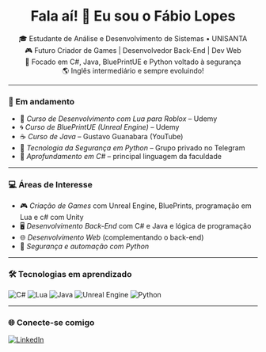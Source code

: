 <h1 align="center">Fala aí! 👋 Eu sou o Fábio Lopes</h1>

<p align="center">
🎓 Estudante de Análise e Desenvolvimento de Sistemas • UNISANTA  
<br>
🎮 Futuro Criador de Games | Desenvolvedor Back-End | Dev Web  
<br>
🧠 Focado em C#, Java, BluePrintUE e Python voltado à segurança  
<br>
🌎 Inglês intermediário e sempre evoluindo!  
</p>

---

### 🚀 Em andamento

- 🔷 *Curso de Desenvolvimento com Lua para Roblox* – Udemy  
- 🌀 *Curso de BluePrintUE (Unreal Engine)* – Udemy  
- ☕ *Curso de Java* – Gustavo Guanabara (YouTube)  
- 🐍 *Tecnologia da Segurança em Python* – Grupo privado no Telegram  
- 🎯 *Aprofundamento em C#* – principal linguagem da faculdade

---

### 💻 Áreas de Interesse

- 🎮 *Criação de Games* com Unreal Engine, BluePrints, programação em Lua e c# com Unity
- 🖥️ *Desenvolvimento Back-End* com C# e Java e lógica de programação  
- 🌐 *Desenvolvimento Web* (complementando o back-end)  
- 🔐 *Segurança e automação com Python*

---

### 🛠️ Tecnologias em aprendizado

![C#](https://img.shields.io/badge/C%23-239120?style=for-the-badge&logo=c-sharp&logoColor=white)
![Lua](https://img.shields.io/badge/Lua-2C2D72?style=for-the-badge&logo=lua&logoColor=white)
![Java](https://img.shields.io/badge/Java-ED8B00?style=for-the-badge&logo=java&logoColor=white)
![Unreal Engine](https://img.shields.io/badge/Unreal%20Engine-000000?style=for-the-badge&logo=unrealengine&logoColor=white)
![Python](https://img.shields.io/badge/Python-3776AB?style=for-the-badge&logo=python&logoColor=white)

---

### 🌐 Conecte-se comigo

[![LinkedIn](https://img.shields.io/badge/LinkedIn-Fábio%20Lopes-blue?style=for-the-badge&logo=linkedin)](https://www.linkedin.com/in/fabio-lopes-962b11359/)
